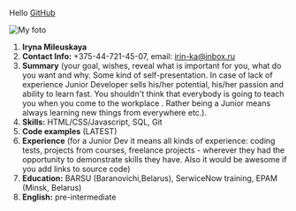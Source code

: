 Hello
[GitHub](https://irin-ka.github.io/rsschool-cv/cv) 

![My foto](https://pp.userapi.com/c850232/v850232312/405f1/WS3yICCaSss.jpg)


1. __Iryna Mileuskaya__
2. __Contact Info:__ +375-44-721-45-07, email: irin-ka@inbox.ru
3. __Summary__ (your goal, wishes, reveal what is important for you, what do you want and why.
Some kind of self-presentation. In case of lack of experience  Junior Developer sells his/her potential, his/her passion and ability to learn fast. You shouldn't think that everybody is going to teach you when you come to the workplace . Rather being a Junior means always
learning new things from everywhere etc.).
4. __Skills:__ HTML/CSS/Javascript, SQL, Git
5. __Code examples__ (LATEST)
6. __Experience__ (for a Junior Dev it means all kinds of experience: coding tests, projects from courses,
freelance projects - wherever they had the opportunity to demonstrate skills they have.
Also it would be awesome if you add links to source code)
7. __Education:__ BARSU (Baranovichi,Belarus), SerwiceNow training, EPAM (Minsk, Belarus)
8. __English:__ pre-intermediate

